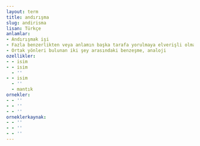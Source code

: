 ```yaml
---
layout: term
title: andırışma
slug: andirisma
lisan: Türkçe
anlamlar:
- Andırışmak işi
- Fazla benzerlikten veya anlamın başka tarafa yorulmaya elverişli olmasından ileri gelen karışıklık, başka bir şeye benzetilmekten doğan şüphe ve tereddüt; iltibas
- Ortak yönleri bulunan iki şey arasındaki benzeşme, analoji
ozellikler:
- - isim
- - isim
  - ''
- - isim
  - ''
  - mantık
ornekler:
- - ''
- - ''
- - ''
orneklerkaynak:
- - ''
- - ''
- - ''
---
```

